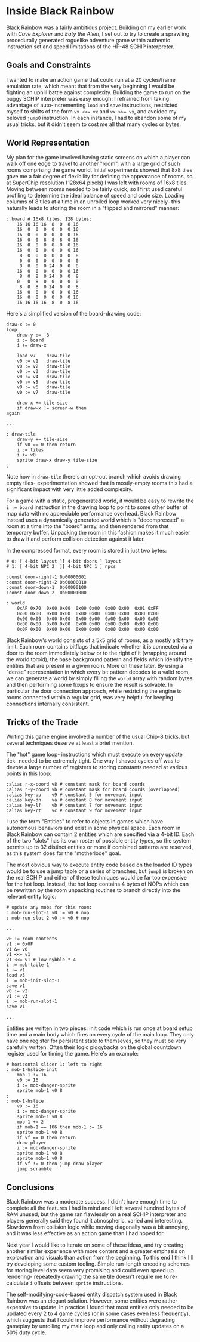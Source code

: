 Inside Black Rainbow
====================
Black Rainbow was a fairly ambitious project. Building on my earlier work with _Cave Explorer_ and _Eaty the Alien_, I set out to try to create a sprawling procedurally generated roguelike adventure game within authentic instruction set and speed limitations of the HP-48 SCHIP interpreter.

Goals and Constraints
---------------------
I wanted to make an action game that could run at a 20 cycles/frame emulation rate, which meant that from the very beginning I would be fighting an uphill battle against complexity. Building the game to run on the buggy SCHIP interpreter was easy enough: I refrained from taking advantage of auto-incrementing `load` and `save` instructions, restricted myself to shifts of the form `vx <<= vx` and `vx >>= vx`, and avoided my beloved `jump0` instruction. In each instance, I had to abandon some of my usual tricks, but it didn't seem to cost me all that many cycles or bytes.

World Representation
--------------------
My plan for the game involved having static screens on which a player can walk off one edge to travel to another "room", with a large grid of such rooms comprising the game world. Initial experiments showed that 8x8 tiles gave me a fair degree of flexibility for defining the appearance of rooms, so at SuperChip resolution (128x64 pixels) I was left with rooms of 16x8 tiles. Moving between rooms needed to be fairly quick, so I first used careful profiling to determine the ideal balance of speed and code size. Loading columns of 8 tiles at a time in an unrolled loop worked very nicely- this naturally leads to storing the room in a "flipped and mirrored" manner:

	: board # 16x8 tiles, 128 bytes:
		16 16 16 16  8  0  8 16
		16  0  0  0  0  0  0 16
		16  0  0  0  0  0  0 16
		16  0  0  8  8  8  0 16
		16  0  0  0  0  0  0 16
		16  0  0  0  0  0  0 16
		 8  0  0  0  0  0  0  8
		 0  0  0  0  0  0  0  0
		 8  0  0  0 24  0  0  8
		16  0  0  0  0  0  0 16
		 8  0  8  0 24  0  0  8
		0   0  8  0  0  0  0  0
		 8  0  8  0 24  0  0  8
		16  0  0  0  0  0  0 16
		16  0  0  0  0  0  0 16
		16 16 16 16  8  0  8 16

Here's a simplified version of the board-drawing code:

	draw-x := 0
	loop
		draw-y := -8 
		i := board
		i += draw-x

		load v7    draw-tile
		v0 := v1   draw-tile
		v0 := v2   draw-tile
		v0 := v3   draw-tile
		v0 := v4   draw-tile
		v0 := v5   draw-tile
		v0 := v6   draw-tile
		v0 := v7   draw-tile

		draw-x += tile-size
		if draw-x != screen-w then
	again

	...

	: draw-tile
		draw-y += tile-size
		if v0 == 0 then return
		i := tiles
		i += v0
		sprite draw-x draw-y tile-size
	;

Note how in `draw-tile` there's an opt-out branch which avoids drawing empty tiles- experimentation showed that in mostly-empty rooms this had a significant impact with very little added complexity.

For a game with a static, pregenerated world, it would be easy to rewrite the `i := board` instruction in the drawing loop to point to some other buffer of map data with no appreciable performance overhead. Black Rainbow instead uses a dynamically generated world which is "decompressed" a room at a time into the "board" array, and then rendered from that temporary buffer. Unpacking the room in this fashion makes it much easier to draw it and perform collision detection against it later.

In the compressed format, every room is stored in just two bytes:

	# 0: [ 4-bit layout ][ 4-bit doors ] layout
	# 1: [ 4-bit NPC 2  ][ 4-bit NPC 1 ] npcs

	:const door-right-1 0b00000001
	:const door-right-2 0b00000010
	:const door-down-1  0b00000100
	:const door-down-2  0b00001000

	: world
		0xAF 0x70  0x00 0x00  0x00 0x00  0x00 0x00  0x01 0xFF
		0x00 0x00  0x00 0x00  0x00 0x00  0x00 0x00  0x00 0x00
		0x00 0x00  0x00 0x00  0x00 0x00  0x00 0x00  0x00 0x00
		0x00 0x00  0x00 0x00  0x00 0x00  0x00 0x00  0x00 0x00
		0x0F 0x00  0x00 0x00  0x00 0x00  0x00 0x00  0x00 0x00

Black Rainbow's world consists of a 5x5 grid of rooms, as a mostly arbitrary limit. Each room contains bitflags that indicate whether it is connected via a door to the room immediately below or to the right of it (wrapping around the world toroid), the base background pattern and fields which identify the entities that are present in a given room. More on these later. By using a "dense" representation in which every bit pattern decodes to a valid room, we can generate a world by simply filling the `world` array with random bytes and then performing some fixups to ensure the result is solvable. In particular the door connection approach, while restricting the engine to rooms connected within a regular grid, was very helpful for keeping connections internally consistent.

Tricks of the Trade
-------------------
Writing this game engine involved a number of the usual Chip-8 tricks, but several techniques deserve at least a brief mention.

The "hot" game loop- instructions which must execute on every update tick- needed to be extremely tight. One way I shaved cycles off was to devote a large number of registers to storing constants needed at various points in this loop:

	:alias r-x-coord v8 # constant mask for board coords
	:alias r-y-coord vb # constant mask for board coords (overlapped)
	:alias key-up    v9 # constant 5 for movement input
	:alias key-dn    va # constant 8 for movement input
	:alias key-lf    vb # constant 7 for movement input
	:alias key-rt    vc # constant 9 for movement input

I use the term "Entities" to refer to objects in games which have autonomous behaviors and exist in some physical space. Each room in Black Rainbow can contain 2 entities which are specified via a 4-bit ID. Each of the two "slots" has its own roster of possible entity types, so the system permits up to 32 distinct entities or more if combined patterns are reserved, as this system does for the "motherlode" goal.

The most obvious way to execute entity code based on the loaded ID types would be to use a jump table or a series of branches, but `jump0` is broken on the real SCHIP and either of these techniques would be far too expensive for the hot loop. Instead, the hot loop contains 4 bytes of NOPs which can be rewritten by the room unpacking routines to branch directly into the relevant entity logic:

	# update any mobs for this room:
	: mob-run-slot-1 v0 := v0 # nop
	: mob-run-slot-2 v0 := v0 # nop

	...

	v0 := room-contents
	v1 := 0x0F
	v1 &= v0
	v1 <<= v1
	v1 <<= v1 # low nybble * 4
	i := mob-table-1
	i += v1
	load v3
	i := mob-init-slot-1
	save v1
	v0 := v2
	v1 := v3
	i := mob-run-slot-1
	save v1

	...

Entities are written in two pieces: init code which is run once at board setup time and a main body which fires on every cycle of the main loop. They only have one register for persistent state to themseves, so they must be very carefully written. Often their logic piggybacks on the global countdown register used for timing the game. Here's an example:

	# horizontal slicer 1: left to right
	: mob-1-hslice-init
		mob-1 := 16
		v0 := 16
		i := mob-danger-sprite
		sprite mob-1 v0 8
	;
	: mob-1-hslice
		v0 := 16
		i := mob-danger-sprite
		sprite mob-1 v0 8
		mob-1 += 2
		if mob-1 == 106 then mob-1 := 16
		sprite mob-1 v0 8
		if vf == 0 then return
		draw-player
		i := mob-danger-sprite
		sprite mob-1 v0 8
		sprite mob-1 v0 8
		if vf != 0 then jump draw-player
		jump scramble

Conclusions
-----------
Black Rainbow was a moderate success. I didn't have enough time to complete all the features I had in mind and I left several hundred bytes of RAM unused, but the game ran flawlessly on a real SCHIP interpreter and players generally said they found it atmospheric, varied and interesting. Slowdown from collision logic while moving diagonally was a bit annoying, and it was less effective as an action game than I had hoped for.

Next year I would like to iterate on some of these ideas, and try creating another similar experience with more content and a greater emphasis on exploration and visuals than action from the beginning. To this end I think I'll try developing some custom tooling. Simple run-length encoding schemes for storing level data seem very promising and could even speed up rendering- repeatedly drawing the same tile doesn't require me to re-calculate `i` offsets between `sprite` instructions.

The self-modifying-code-based entity dispatch system used in Black Rainbow was an elegant solution. However, some entities were rather expensive to update. In practice I found that most entities only needed to be updated every 2 to 4 game cycles (or in some cases even less frequently), which suggests that I could improve performance without degrading gameplay by unrolling my main loop and only calling entity updates on a 50% duty cycle.
